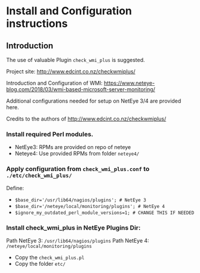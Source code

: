 
# Install and Configuration instructions

## Introduction

The use of valuable Plugin `check_wmi_plus` is suggested.

Project site: 
http://www.edcint.co.nz/checkwmiplus/

Introduction and Configuration of WMI:
https://www.neteye-blog.com/2018/03/wmi-based-microsoft-server-monitoring/

Additional configurations needed for setup on NetEye 3/4 are provided here.

Credits to the authors of http://www.edcint.co.nz/checkwmiplus/


### Install required Perl modules.
- NetEye3: RPMs are provided on repo of neteye
- Neteye4: Use provided RPMs from folder `neteye4/`

### Apply configuration from `check_wmi_plus.conf` to `./etc/check_wmi_plus/`
Define:
- `$base_dir='/usr/lib64/nagios/plugins'; # NetEye 3`
- `$base_dir='/neteye/local/monitoring/plugins'; # NetEye 4`
- `$ignore_my_outdated_perl_module_versions=1; # CHANGE THIS IF NEEDED`

### Install check_wmi_plus in NetEye Plugins Dir:

Path NetEye 3: `/usr/lib64/nagios/plugins`
Path NetEye 4: `/neteye/local/monitoring/plugins`

- Copy the `check_wmi_plus.pl` 
- Copy the folder `etc/`
